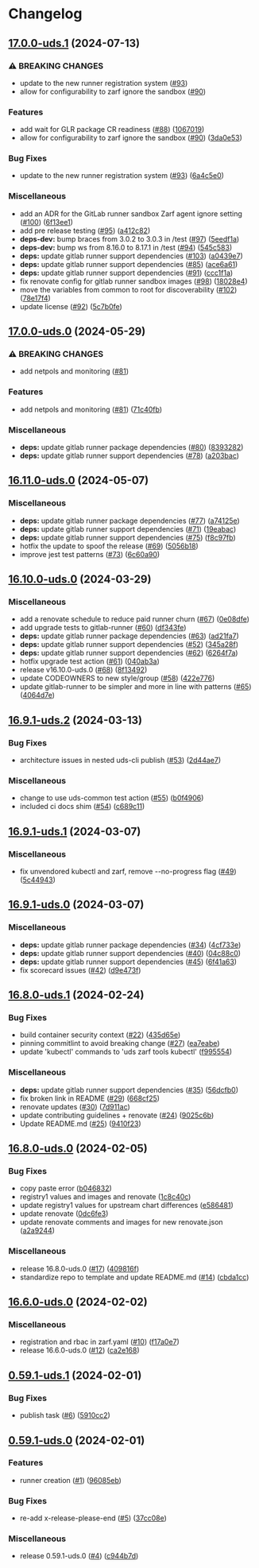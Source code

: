 # Changelog

## [17.0.0-uds.1](https://github.com/defenseunicorns/uds-package-gitlab-runner/compare/v17.0.0-uds.0...v17.0.0-uds.1) (2024-07-13)


### ⚠ BREAKING CHANGES

* update to the new runner registration system ([#93](https://github.com/defenseunicorns/uds-package-gitlab-runner/issues/93))
* allow for configurability to zarf ignore the sandbox ([#90](https://github.com/defenseunicorns/uds-package-gitlab-runner/issues/90))

### Features

* add wait for GLR package CR readiness ([#88](https://github.com/defenseunicorns/uds-package-gitlab-runner/issues/88)) ([1067019](https://github.com/defenseunicorns/uds-package-gitlab-runner/commit/10670191ad7472591771b42087f4f3b737302e0c))
* allow for configurability to zarf ignore the sandbox ([#90](https://github.com/defenseunicorns/uds-package-gitlab-runner/issues/90)) ([3da0e53](https://github.com/defenseunicorns/uds-package-gitlab-runner/commit/3da0e539b0441b836c9c4e8a64019286b320d492))


### Bug Fixes

* update to the new runner registration system ([#93](https://github.com/defenseunicorns/uds-package-gitlab-runner/issues/93)) ([6a4c5e0](https://github.com/defenseunicorns/uds-package-gitlab-runner/commit/6a4c5e092db7fbf48d67d9d600b36d6951f833b0))


### Miscellaneous

* add an ADR for the GitLab runner sandbox Zarf agent ignore setting ([#100](https://github.com/defenseunicorns/uds-package-gitlab-runner/issues/100)) ([6f13ee1](https://github.com/defenseunicorns/uds-package-gitlab-runner/commit/6f13ee1973e4b64d18733a524f45ac83734dbe50))
* add pre release testing ([#95](https://github.com/defenseunicorns/uds-package-gitlab-runner/issues/95)) ([a412c82](https://github.com/defenseunicorns/uds-package-gitlab-runner/commit/a412c82312314e6412a1668815888c77ff58ca96))
* **deps-dev:** bump braces from 3.0.2 to 3.0.3 in /test ([#97](https://github.com/defenseunicorns/uds-package-gitlab-runner/issues/97)) ([5eedf1a](https://github.com/defenseunicorns/uds-package-gitlab-runner/commit/5eedf1a4a0541c66dcf0623897d7df5be4a98620))
* **deps-dev:** bump ws from 8.16.0 to 8.17.1 in /test ([#94](https://github.com/defenseunicorns/uds-package-gitlab-runner/issues/94)) ([545c583](https://github.com/defenseunicorns/uds-package-gitlab-runner/commit/545c58338f93a7418b3b6cfe50ce1b9cc7c1aa10))
* **deps:** update gitlab runner support dependencies ([#103](https://github.com/defenseunicorns/uds-package-gitlab-runner/issues/103)) ([a0439e7](https://github.com/defenseunicorns/uds-package-gitlab-runner/commit/a0439e7f37fa530bc670654ee1241875a4c4823b))
* **deps:** update gitlab runner support dependencies ([#85](https://github.com/defenseunicorns/uds-package-gitlab-runner/issues/85)) ([ace6a61](https://github.com/defenseunicorns/uds-package-gitlab-runner/commit/ace6a619ca2d773306014fdd878a6fcf9815c283))
* **deps:** update gitlab runner support dependencies ([#91](https://github.com/defenseunicorns/uds-package-gitlab-runner/issues/91)) ([ccc1f1a](https://github.com/defenseunicorns/uds-package-gitlab-runner/commit/ccc1f1a1a931989b7d1019d9ed362d987887e3fd))
* fix renovate config for gitlab runner sandbox images ([#98](https://github.com/defenseunicorns/uds-package-gitlab-runner/issues/98)) ([18028e4](https://github.com/defenseunicorns/uds-package-gitlab-runner/commit/18028e4d6e0b92ec4b239b1c2116a38252cdd3f6))
* move the variables from common to root for discoverability ([#102](https://github.com/defenseunicorns/uds-package-gitlab-runner/issues/102)) ([78e17f4](https://github.com/defenseunicorns/uds-package-gitlab-runner/commit/78e17f4424993cf630de1bcd025e92ec51728fdd))
* update license ([#92](https://github.com/defenseunicorns/uds-package-gitlab-runner/issues/92)) ([5c7b0fe](https://github.com/defenseunicorns/uds-package-gitlab-runner/commit/5c7b0feecd513cba4a8f5a6eb4cb66f76a75b32c))

## [17.0.0-uds.0](https://github.com/defenseunicorns/uds-package-gitlab-runner/compare/v16.11.0-uds.0...v17.0.0-uds.0) (2024-05-29)


### ⚠ BREAKING CHANGES

* add netpols and monitoring ([#81](https://github.com/defenseunicorns/uds-package-gitlab-runner/issues/81))

### Features

* add netpols and monitoring ([#81](https://github.com/defenseunicorns/uds-package-gitlab-runner/issues/81)) ([71c40fb](https://github.com/defenseunicorns/uds-package-gitlab-runner/commit/71c40fb034c78bdfb1247f749f9b620a2b013408))


### Miscellaneous

* **deps:** update gitlab runner package dependencies ([#80](https://github.com/defenseunicorns/uds-package-gitlab-runner/issues/80)) ([8393282](https://github.com/defenseunicorns/uds-package-gitlab-runner/commit/83932820933c7c17d405984cf0f4656712e01f6f))
* **deps:** update gitlab runner support dependencies ([#78](https://github.com/defenseunicorns/uds-package-gitlab-runner/issues/78)) ([a203bac](https://github.com/defenseunicorns/uds-package-gitlab-runner/commit/a203baca75cb7ec99b9a4bd0d210044802aa3790))

## [16.11.0-uds.0](https://github.com/defenseunicorns/uds-package-gitlab-runner/compare/v16.10.0-uds.0...v16.11.0-uds.0) (2024-05-07)


### Miscellaneous

* **deps:** update gitlab runner package dependencies ([#77](https://github.com/defenseunicorns/uds-package-gitlab-runner/issues/77)) ([a74125e](https://github.com/defenseunicorns/uds-package-gitlab-runner/commit/a74125ebd5469f5b0015d148e86c76dda19a0a7c))
* **deps:** update gitlab runner support dependencies ([#71](https://github.com/defenseunicorns/uds-package-gitlab-runner/issues/71)) ([19eabac](https://github.com/defenseunicorns/uds-package-gitlab-runner/commit/19eabac881b710ba0fc0d7baa03aaf8b9d71db75))
* **deps:** update gitlab runner support dependencies ([#75](https://github.com/defenseunicorns/uds-package-gitlab-runner/issues/75)) ([f8c97fb](https://github.com/defenseunicorns/uds-package-gitlab-runner/commit/f8c97fbf41a61b355f64d4583da1a809af6ceb0a))
* hotfix the update to spoof the release ([#69](https://github.com/defenseunicorns/uds-package-gitlab-runner/issues/69)) ([5056b18](https://github.com/defenseunicorns/uds-package-gitlab-runner/commit/5056b189f7f6491e15b19cce079cbce3ff5fbf17))
* improve jest test patterns ([#73](https://github.com/defenseunicorns/uds-package-gitlab-runner/issues/73)) ([6c60a90](https://github.com/defenseunicorns/uds-package-gitlab-runner/commit/6c60a90feaefc7873b2bd87ace27e1beb198845d))

## [16.10.0-uds.0](https://github.com/defenseunicorns/uds-package-gitlab-runner/compare/v16.9.1-uds.2...v16.10.0-uds.0) (2024-03-29)


### Miscellaneous

* add a renovate schedule to reduce paid runner churn ([#67](https://github.com/defenseunicorns/uds-package-gitlab-runner/issues/67)) ([0e08dfe](https://github.com/defenseunicorns/uds-package-gitlab-runner/commit/0e08dfe8a58b8f712c1682a3277c24d3a9177198))
* add upgrade tests to gitlab-runner ([#60](https://github.com/defenseunicorns/uds-package-gitlab-runner/issues/60)) ([df343fe](https://github.com/defenseunicorns/uds-package-gitlab-runner/commit/df343fe6cc71a9f0ba3601e8cd34218aec5118be))
* **deps:** update gitlab runner package dependencies ([#63](https://github.com/defenseunicorns/uds-package-gitlab-runner/issues/63)) ([ad21fa7](https://github.com/defenseunicorns/uds-package-gitlab-runner/commit/ad21fa7fbed7175132499e49d28157778b93841c))
* **deps:** update gitlab runner support dependencies ([#52](https://github.com/defenseunicorns/uds-package-gitlab-runner/issues/52)) ([345a28f](https://github.com/defenseunicorns/uds-package-gitlab-runner/commit/345a28f55b880fc8cf1c09c37fd6e4725c57e394))
* **deps:** update gitlab runner support dependencies ([#62](https://github.com/defenseunicorns/uds-package-gitlab-runner/issues/62)) ([6264f7a](https://github.com/defenseunicorns/uds-package-gitlab-runner/commit/6264f7a3d31c91fccc6e54a9d25c6859374f651f))
* hotfix upgrade test action ([#61](https://github.com/defenseunicorns/uds-package-gitlab-runner/issues/61)) ([040ab3a](https://github.com/defenseunicorns/uds-package-gitlab-runner/commit/040ab3a70a0ebcbf0905d8d908ea05b0a03ed8e0))
* release v16.10.0-uds.0 ([#68](https://github.com/defenseunicorns/uds-package-gitlab-runner/issues/68)) ([8f13492](https://github.com/defenseunicorns/uds-package-gitlab-runner/commit/8f134922ea3e1eec8b4669e8e4886b8ae9c3250e))
* update CODEOWNERS to new style/group ([#58](https://github.com/defenseunicorns/uds-package-gitlab-runner/issues/58)) ([422e776](https://github.com/defenseunicorns/uds-package-gitlab-runner/commit/422e7769719ba5c31741c97891a12b472be06dca))
* update gitlab-runner to be simpler and more in line with patterns ([#65](https://github.com/defenseunicorns/uds-package-gitlab-runner/issues/65)) ([4064d7e](https://github.com/defenseunicorns/uds-package-gitlab-runner/commit/4064d7ef63d39aeaab02c395460d9cedb4ed5499))

## [16.9.1-uds.2](https://github.com/defenseunicorns/uds-package-gitlab-runner/compare/v16.9.1-uds.1...v16.9.1-uds.2) (2024-03-13)


### Bug Fixes

* architecture issues in nested uds-cli publish ([#53](https://github.com/defenseunicorns/uds-package-gitlab-runner/issues/53)) ([2d44ae7](https://github.com/defenseunicorns/uds-package-gitlab-runner/commit/2d44ae71db143b63ec7293f1e844cb086168b22c))


### Miscellaneous

* change to use uds-common test action ([#55](https://github.com/defenseunicorns/uds-package-gitlab-runner/issues/55)) ([b0f4906](https://github.com/defenseunicorns/uds-package-gitlab-runner/commit/b0f49067d675eb3dae0bb722886e3dddf70df735))
* included ci docs shim ([#54](https://github.com/defenseunicorns/uds-package-gitlab-runner/issues/54)) ([c689c11](https://github.com/defenseunicorns/uds-package-gitlab-runner/commit/c689c118b4a2e2449f7b236e512de8703fed2d56))

## [16.9.1-uds.1](https://github.com/defenseunicorns/uds-package-gitlab-runner/compare/v16.9.1-uds.0...v16.9.1-uds.1) (2024-03-07)


### Miscellaneous

* fix unvendored kubectl and zarf, remove --no-progress flag ([#49](https://github.com/defenseunicorns/uds-package-gitlab-runner/issues/49)) ([5c44943](https://github.com/defenseunicorns/uds-package-gitlab-runner/commit/5c449431cf685922fa6eb46e1bafb12ac433bdbd))

## [16.9.1-uds.0](https://github.com/defenseunicorns/uds-package-gitlab-runner/compare/v16.8.0-uds.1...v16.9.1-uds.0) (2024-03-07)


### Miscellaneous

* **deps:** update gitlab runner package dependencies ([#34](https://github.com/defenseunicorns/uds-package-gitlab-runner/issues/34)) ([4cf733e](https://github.com/defenseunicorns/uds-package-gitlab-runner/commit/4cf733e36caff7713cec1a953c0a274f53b6fe58))
* **deps:** update gitlab runner support dependencies ([#40](https://github.com/defenseunicorns/uds-package-gitlab-runner/issues/40)) ([04c88c0](https://github.com/defenseunicorns/uds-package-gitlab-runner/commit/04c88c00a1085400a00cb315f61d884fb6ba6e36))
* **deps:** update gitlab runner support dependencies ([#45](https://github.com/defenseunicorns/uds-package-gitlab-runner/issues/45)) ([6f41a63](https://github.com/defenseunicorns/uds-package-gitlab-runner/commit/6f41a6315a116748727c34ee69399736d9964ff4))
* fix scorecard issues ([#42](https://github.com/defenseunicorns/uds-package-gitlab-runner/issues/42)) ([d9e473f](https://github.com/defenseunicorns/uds-package-gitlab-runner/commit/d9e473f688abfaa49301bbe216d0e0efdd508cfc))

## [16.8.0-uds.1](https://github.com/defenseunicorns/uds-package-gitlab-runner/compare/v16.8.0-uds.0...v16.8.0-uds.1) (2024-02-24)


### Bug Fixes

* build container security context ([#22](https://github.com/defenseunicorns/uds-package-gitlab-runner/issues/22)) ([435d65e](https://github.com/defenseunicorns/uds-package-gitlab-runner/commit/435d65e76ccbe1f7312eb4f10aca995a8bf1f0e3))
* pinning commitlint to avoid breaking change ([#27](https://github.com/defenseunicorns/uds-package-gitlab-runner/issues/27)) ([ea7eabe](https://github.com/defenseunicorns/uds-package-gitlab-runner/commit/ea7eabe15abe1aed49a9e0cb4e085e10c22fcac5))
* update 'kubectl' commands to 'uds zarf tools kubectl' ([f995554](https://github.com/defenseunicorns/uds-package-gitlab-runner/commit/f9955543a6295b345a2303e92c1a96a937ed2f1e))


### Miscellaneous

* **deps:** update gitlab runner support dependencies ([#35](https://github.com/defenseunicorns/uds-package-gitlab-runner/issues/35)) ([56dcfb0](https://github.com/defenseunicorns/uds-package-gitlab-runner/commit/56dcfb007ad99a0f299084f60bff442c875a8a31))
* fix broken link in README ([#29](https://github.com/defenseunicorns/uds-package-gitlab-runner/issues/29)) ([668cf25](https://github.com/defenseunicorns/uds-package-gitlab-runner/commit/668cf25aace3f4be01de8de6d38b864a8c41d79e))
* renovate updates ([#30](https://github.com/defenseunicorns/uds-package-gitlab-runner/issues/30)) ([7d911ac](https://github.com/defenseunicorns/uds-package-gitlab-runner/commit/7d911ac7c189df4b1407fbd1708f6d1f1e2c986c))
* update contributing guidelines + renovate ([#24](https://github.com/defenseunicorns/uds-package-gitlab-runner/issues/24)) ([9025c6b](https://github.com/defenseunicorns/uds-package-gitlab-runner/commit/9025c6bf550361ec7c93b1ec623d8c14a74e2c5b))
* Update README.md ([#25](https://github.com/defenseunicorns/uds-package-gitlab-runner/issues/25)) ([9410f23](https://github.com/defenseunicorns/uds-package-gitlab-runner/commit/9410f234da49f238469b5bffbace88b46bc78a48))

## [16.8.0-uds.0](https://github.com/defenseunicorns/uds-package-gitlab-runner/compare/v16.6.0-uds.0...v16.8.0-uds.0) (2024-02-05)


### Bug Fixes

* copy paste error ([b046832](https://github.com/defenseunicorns/uds-package-gitlab-runner/commit/b0468320f39da2bfc5eedf1af171930348152b3f))
* registry1 values and images and renovate ([1c8c40c](https://github.com/defenseunicorns/uds-package-gitlab-runner/commit/1c8c40c42c99865a230870d4f2f0157d19f0e315))
* update registry1 values for upstream chart differences ([e586481](https://github.com/defenseunicorns/uds-package-gitlab-runner/commit/e586481fd4b6d1e8353c63f45d647053d06e2afe))
* update renovate ([0dc6fe3](https://github.com/defenseunicorns/uds-package-gitlab-runner/commit/0dc6fe34b9c5645c7f4c149fdc8f0237026fd2bd))
* update renovate comments and images for new renovate.json ([a2a9244](https://github.com/defenseunicorns/uds-package-gitlab-runner/commit/a2a9244efe45bc86e1794ffdcc04fe77d8742ac3))


### Miscellaneous

* release 16.8.0-uds.0 ([#17](https://github.com/defenseunicorns/uds-package-gitlab-runner/issues/17)) ([409816f](https://github.com/defenseunicorns/uds-package-gitlab-runner/commit/409816f6c4cbf0088c2cd0232a0b29c5387c6edb))
* standardize repo to template and update README.md ([#14](https://github.com/defenseunicorns/uds-package-gitlab-runner/issues/14)) ([cbda1cc](https://github.com/defenseunicorns/uds-package-gitlab-runner/commit/cbda1cc6bd1b020c73aac8f7fee0830f3d3fcf74))

## [16.6.0-uds.0](https://github.com/defenseunicorns/uds-package-gitlab-runner/compare/v0.59.1-uds.1...v16.6.0-uds.0) (2024-02-02)


### Miscellaneous

* registration and rbac in zarf.yaml ([#10](https://github.com/defenseunicorns/uds-package-gitlab-runner/issues/10)) ([f17a0e7](https://github.com/defenseunicorns/uds-package-gitlab-runner/commit/f17a0e79bab8eb7f62f89286f49c8e891e90fab3))
* release 16.6.0-uds.0 ([#12](https://github.com/defenseunicorns/uds-package-gitlab-runner/issues/12)) ([ca2e168](https://github.com/defenseunicorns/uds-package-gitlab-runner/commit/ca2e168421e84ca218ddaa1515d14ada883260f9))

## [0.59.1-uds.1](https://github.com/defenseunicorns/uds-package-gitlab-runner/compare/v0.59.1-uds.0...v0.59.1-uds.1) (2024-02-01)


### Bug Fixes

* publish task ([#6](https://github.com/defenseunicorns/uds-package-gitlab-runner/issues/6)) ([5910cc2](https://github.com/defenseunicorns/uds-package-gitlab-runner/commit/5910cc2f7608194a18af16d739cc54345b007781))

## [0.59.1-uds.0](https://github.com/defenseunicorns/uds-package-gitlab-runner/compare/v0.58.1-uds.1...v0.59.1-uds.0) (2024-02-01)


### Features

* runner creation ([#1](https://github.com/defenseunicorns/uds-package-gitlab-runner/issues/1)) ([96085eb](https://github.com/defenseunicorns/uds-package-gitlab-runner/commit/96085eb515f1c33bea03eb2d4a54e4217f09e79b))


### Bug Fixes

* re-add x-release-please-end ([#5](https://github.com/defenseunicorns/uds-package-gitlab-runner/issues/5)) ([37cc08e](https://github.com/defenseunicorns/uds-package-gitlab-runner/commit/37cc08e4a44f485bb0014cc09a7a3a3dff7ed12d))


### Miscellaneous

* release 0.59.1-uds.0 ([#4](https://github.com/defenseunicorns/uds-package-gitlab-runner/issues/4)) ([c944b7d](https://github.com/defenseunicorns/uds-package-gitlab-runner/commit/c944b7de5083a4c4fe6604690c415d93ee77652f))
